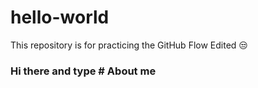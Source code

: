 # hello-world
This repository is for practicing the GitHub Flow
Edited 😒

### Hi there and type # About me
